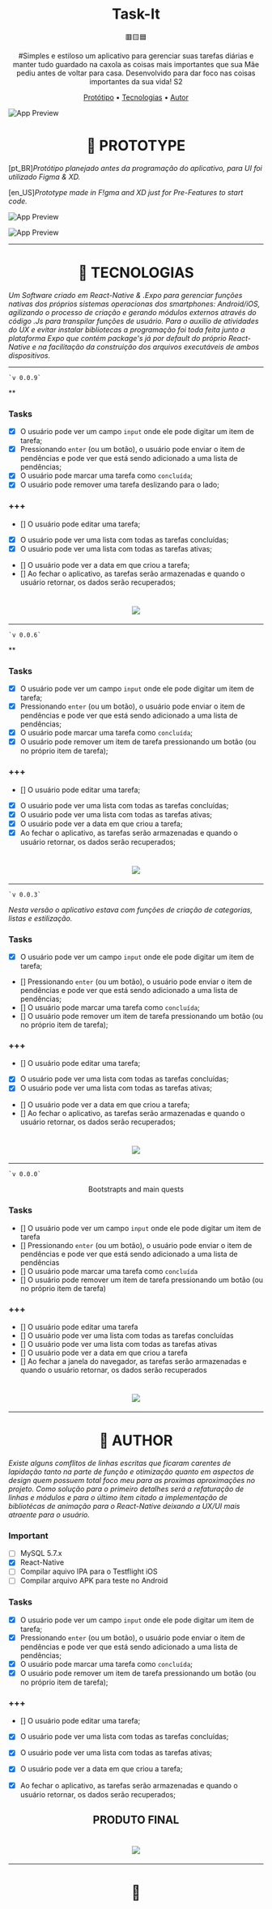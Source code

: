  <h1 align="center">Task-It</h1>
 <p align="center">🟥🟨🟦</p>

<p align="center" font-style="italic"> #Simples e estiloso um aplicativo para gerenciar suas tarefas diárias e manter tudo guardado na caxola as coisas mais importantes que sua Mãe pediu antes de voltar para casa. Desenvolvido para dar foco nas coisas importantes da sua vida! S2 </p>


<p align="center">
 <a href="#prototipo">Protótipo</a> •
 <a href="#tecnologias">Tecnologias</a> • 
 <a href="#autor">Autor</a>
</p>

![App Preview](/src/assets/img/Task-It-cover.png)

<h1 href="#prototipo" align="center">🧪 PROTOTYPE</h1>

[pt_BR]*Protótipo planejado antes da programação do aplicativo, para UI foi utilizado Figma & XD.*

[en_US]*Prototype made in F!gma and XD just for Pre-Features to start code.*

![App Preview](/src/assets/img/TASK-IT.png)

![App Preview](/src/assets/img/Task-It-v0.png)

---

<h1 href="#tecnologias" align="center">🚀 TECNOLOGIAS</h1>

*Um Software criado em React-Native & .Expo para gerenciar funções nativas dos próprios sistemas operacionas dos smartphones: Android/iOS, agilizando o processo de criação e gerando módulos externos através do código .Js para transpilar funções de usuário. Para o auxilio de atividades do UX e evitar instalar bibliotecas a programação foi toda feita junto a plataforma Expo que contém package's já por default do próprio React-Native e na facilitação da construição dos arquivos executáveis de ambos dispositivos.*

---

    `v 0.0.9`

**

### Tasks

- [x] O usuário pode ver um campo `input` onde ele pode digitar um item de tarefa;
- [x] Pressionando `enter` (ou um botão), o usuário pode enviar o item de pendências e pode ver que está sendo adicionado a uma lista de pendências;
- [x] O usuário pode marcar uma tarefa como `concluída`;
- [x] O usuário pode remover uma tarefa deslizando para o lado;

### +++

- [] O usuário pode editar uma tarefa;
- [x] O usuário pode ver uma lista com todas as tarefas concluídas;
- [x] O usuário pode ver uma lista com todas as tarefas ativas;
- [] O usuário pode ver a data em que criou a tarefa;
- [] Ao fechar o aplicativo, as tarefas serão armazenadas e quando o usuário retornar, os dados serão recuperados;

<h1 align="center">
<img src="./assets/img/Screen-v9.PNG"/>
</h1>

---

    `v 0.0.6`

**

### Tasks

- [x] O usuário pode ver um campo `input` onde ele pode digitar um item de tarefa;
- [x] Pressionando `enter` (ou um botão), o usuário pode enviar o item de pendências e pode ver que está sendo adicionado a uma lista de pendências;
- [x] O usuário pode marcar uma tarefa como `concluída`;
- [x] O usuário pode remover um item de tarefa pressionando um botão (ou no próprio item de tarefa);

### +++

- [] O usuário pode editar uma tarefa;
- [x] O usuário pode ver uma lista com todas as tarefas concluídas;
- [x] O usuário pode ver uma lista com todas as tarefas ativas;
- [x] O usuário pode ver a data em que criou a tarefa;
- [x] Ao fechar o aplicativo, as tarefas serão armazenadas e quando o usuário retornar, os dados serão recuperados;

<h1 align="center">
<img src="./assets/img/Screen-v3-3.PNG" />
</h1>

---

    `v 0.0.3`

*Nesta versão o aplicativo estava com funções de criação de categorias, listas e estilização.*

### Tasks

- [x] O usuário pode ver um campo `input` onde ele pode digitar um item de tarefa;
- [] Pressionando `enter` (ou um botão), o usuário pode enviar o item de pendências e pode ver que está sendo adicionado a uma lista de pendências;
- [] O usuário pode marcar uma tarefa como `concluída`;
- [] O usuário pode remover um item de tarefa pressionando um botão (ou no próprio item de tarefa);

### +++

- [] O usuário pode editar uma tarefa;
- [x] O usuário pode ver uma lista com todas as tarefas concluídas;
- [x] O usuário pode ver uma lista com todas as tarefas ativas;
- [] O usuário pode ver a data em que criou a tarefa;
- [] Ao fechar o aplicativo, as tarefas serão armazenadas e quando o usuário retornar, os dados serão recuperados;


<h1 align="center"><img src="./assets/img/Screen-v3-2.PNG" /></h1>

---

    `v 0.0.0`

<p align="center">Bootstrapts and main quests</p>

### Tasks

- [] O usuário pode ver um campo `input` onde ele pode digitar um item de tarefa
- [] Pressionando `enter` (ou um botão), o usuário pode enviar o item de pendências e pode ver que está sendo adicionado a uma lista de pendências
- [] O usuário pode marcar uma tarefa como `concluída`
- [] O usuário pode remover um item de tarefa pressionando um botão (ou no próprio item de tarefa)

### +++

- [] O usuário pode editar uma tarefa
- [] O usuário pode ver uma lista com todas as tarefas concluídas
- [] O usuário pode ver uma lista com todas as tarefas ativas
- [] O usuário pode ver a data em que criou a tarefa
- [] Ao fechar a janela do navegador, as tarefas serão armazenadas e quando o usuário retornar, os dados serão recuperados

<h1 align="center"><img src="./assets/img/Task-It-v0.png" /> </h1>


---

<h1 href="#author" align="center">📌 AUTHOR</h1>

*Existe alguns comflitos de linhas escritas que ficaram carentes de lapidação tanto na parte de função e otimização quanto em aspectos de design quem possuem total foco meu para as proximas aproximações no projeto. Como solução para o primeiro detalhes será a refaturação de linhas e módulos e para o último ítem citado a implementação de bibliotécas de animação para o React-Native deixando a UX/UI mais atraente para o usuário.*

### Important

-   [ ] MySQL 5.7.x
-   [x] React-Native
-   [ ] Compilar aquivo IPA para o Testflight iOS
-   [ ] Compilar arquivo APK para teste no Android

### Tasks

- [x] O usuário pode ver um campo `input` onde ele pode digitar um item de tarefa;
- [x] Pressionando `enter` (ou um botão), o usuário pode enviar o item de pendências e pode ver que está sendo adicionado a uma lista de pendências;
- [x] O usuário pode marcar uma tarefa como `concluída`;
- [x] O usuário pode remover um item de tarefa pressionando um botão (ou no próprio item de tarefa);

### +++

- [] O usuário pode editar uma tarefa;
- [x] O usuário pode ver uma lista com todas as tarefas concluídas;
- [x] O usuário pode ver uma lista com todas as tarefas ativas;
- [x] O usuário pode ver a data em que criou a tarefa;
- [x] Ao fechar o aplicativo, as tarefas serão armazenadas e quando o usuário retornar, os dados serão recuperados;


<h2 align="center">PRODUTO FINAL<h2>

<h1 align="center">
<img src="./assets/img/Screen-vF.PNG"/> 
</h1>

---

<h1 align="center">🍕</h1>